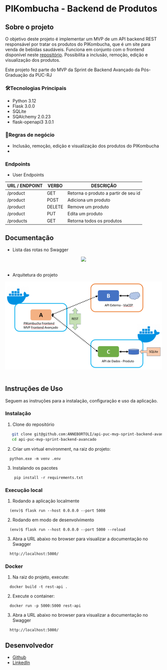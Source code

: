 # PIKombucha - Backend de Produtos

## Sobre o projeto

O objetivo deste projeto é implementar um MVP de um API backend REST responsável por tratar os produtos do PIKombucha, que é um site para venda de bebidas saudáveis. Funciona em conjunto com o frontend disponível neste [repositório](https://github.com/ANNEBORTOLI/frontend-puc-mvp-sprint-backend-avancado). Possibilita a inclusão, remoção, edição e visualização dos produtos.

Este projeto fez parte do MVP da Sprint de Backend Avançado da Pós-Graduação da PUC-RJ

### 🛠️Tecnologias Principais

<ul>
  <li>Python 3.12</li>
  <li>Flask 3.0.0</li>
  <li>SQLite</li>
  <li>SQAlchemy 2.0.23</li>
  <li>flask-openapi3 3.0.1</li>
</ul>

### 📑Regras de negócio

- Inclusão, remoção, edição e visualização dos produtos do PIKombucha
-

### Endpoints

- User Endpoints

| URL / ENDPOINT | VERBO  | DESCRIÇÃO                            |
| -------------- | ------ | ------------------------------------ |
| /product       | GET    | Retorna o produto a partir de seu id |
| /product       | POST   | Adiciona um produto                  |
| /product       | DELETE | Remove um produto                    |
| /product       | PUT    | Edita um produto                     |
| /products      | GET    | Retorna todos os produtos            |

## Documentação

- Lista das rotas no Swagger
<div align="center">
  <img src="public/rotas-swagger.png">
</div>
<br>

- Arquitetura do projeto
<div align="center">
  <img src="public/desenho.png">
</div>
<br>

## Instruções de Uso

Seguem as instruções para a instalação, configuração e uso da aplicação.

### Instalação

1. Clone do repositório

```sh
   git clone git@github.com:ANNEBORTOLI/api-puc-mvp-sprint-backend-avancado.git
   cd api-puc-mvp-sprint-backend-avancado
```

2. Criar um virtual environment, na raiz do projeto:

```
  python.exe -m venv .env
```

3. Instalando os pacotes

```
    pip install -r requirements.txt
```

### Execução local

1. Rodando a aplicação localmente

```
  (env)$ flask run --host 0.0.0.0 --port 5000
```

2. Rodando em modo de desenvolvimento

```
  (env)$ flask run --host 0.0.0.0 --port 5000 --reload
```

3. Abra a URL abaixo no browser para visualizar a documentação no Swagger

```
  http://localhost:5000/
```

### Docker

1. Na raiz do projeto, execute:

```
  docker build -t rest-api .
```

2. Execute o container:

```
  docker run -p 5000:5000 rest-api
```

3. Abra a URL abaixo no browser para visualizar a documentação no Swagger

```
  http://localhost:5000/
```

## Desenvolvedor

- [Github](https://github.com/ANNEBORTOLI)
- [LinkedIn](https://www.linkedin.com/in/anne-bortoli/)
